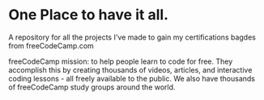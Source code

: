 # One Place to have it all.
A repository for all the projects I've made to gain my certifications bagdes from freeCodeCamp.com

freeCodeCamp mission: to help people learn to code for free. They accomplish this by creating thousands of videos, articles, and interactive coding lessons - all freely available to the public. We also have thousands of freeCodeCamp study groups around the world.

